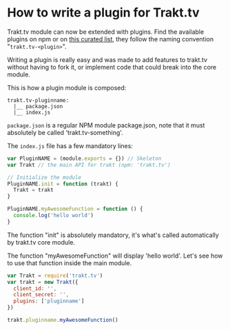 # How to write a plugin for Trakt.tv

Trakt.tv module can now be extended with plugins. Find the available plugins on npm or on [this curated list](plugins.md), they follow the naming convention "`trakt.tv-<plugin>`".

Writing a plugin is really easy and was made to add features to trakt.tv without having to fork it, or implement code that could break into the core module.

This is how a plugin module is composed:

```
trakt.tv-pluginname:
  |__ package.json
  |__ index.js
```

`package.json` is a regular NPM module package.json, note that it must absolutely be called 'trakt.tv-something'.

The `index.js` file has a few mandatory lines:

```js
var PluginNAME = (module.exports = {}) // Skeleton
var Trakt // the main API for trakt (npm: 'trakt.tv')

// Initialize the module
PluginNAME.init = function (trakt) {
  Trakt = trakt
}

PluginNAME.myAwesomeFunction = function () {
  console.log('hello world')
}
```

The function "init" is absolutely mandatory, it's what's called automatically by trakt.tv core module.

The function "myAwesomeFunction" will display 'hello world'. Let's see how to use that function inside the main module.

```js
var Trakt = require('trakt.tv')
var trakt = new Trakt({
  client_id: '',
  client_secret: '',
  plugins: ['pluginname']
})

trakt.pluginname.myAwesomeFunction()
```
